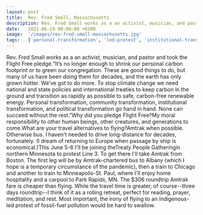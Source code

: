 ```yaml
---
layout: post
title:  Rev. Fred Small, Massachusetts
description: Rev. Fred Small works as a an activist, musician, and pastor and took the Flight Free pledge.“It’s no longer enough to shrink our personal carbon foot...
date:   2021-06-19 00:00:00 +0300
image:  '/images/rev-fred-small-massachusetts.jpg'
tags:   ['personal-transformation', 'led-protest', 'institutional-transformation', 'community-transformation', 'travel-time', 'travel-alternatives', 'temporary-circumstance', 'take-amtrak']
---
```

Rev. Fred Small works as a an activist, musician, and pastor and took the Flight Free pledge.“It’s no longer enough to shrink our personal carbon footprint or to green our congregation. These are good things to do, but many of us have been doing them for decades, and the earth has only grown hotter. We’ve got to do more. To stop climate change we need national and state policies and international treaties to keep carbon in the ground and transition as rapidly as possible to safe, carbon-free renewable energy. Personal transformation, community transformation, institutional transformation, and political transformation go hand in hand. None can succeed without the rest.”Why did you pledge Flight Free?My moral responsibility to other human beings, other creatures, and generations to come.What are your travel alternatives to flying?Amtrak when possible. Otherwise bus. I haven't needed to drive long-distance for decades, fortunately. (I dream of returning to Europe when passage by ship is economical.)This June 5-8 I'll be joining theTreaty People Gatheringin northern Minnesota to protest Line 3. To get there I'll take Amtrak from Boston. The first leg will be by Amtrak-chartered bus to Albany (which I hope is a temporary circumstance of the pandemic), then a train to Chicago and another to train to Minneapolis-St. Paul, where I'll enjoy home hospitality and a carpool to Park Rapids, MN. The $306 roundtrip Amtrak fare is cheaper than flying. While the travel time is greater, of course--three days roundtrip--I think of it as a rolling retreat, perfect for reading, prayer, meditation, and rest. Most important, the irony of flying to an Indigenous-led protest of fossil-fuel pollution would be hard to swallow.

